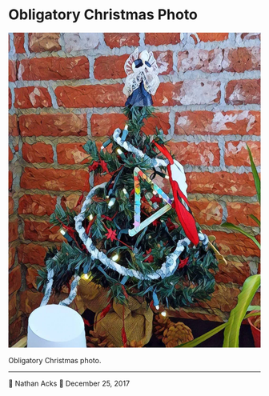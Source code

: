 # Obligatory Christmas Photo

![A photo of a small Christmas tree against a brick wall, processed to look like a painting](assets/728645e4610f1e7e5eaa92e30d41d7cd.webp)

Obligatory Christmas photo.

- - - -

👤 Nathan Acks
📅 December 25, 2017
